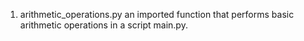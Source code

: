 1. arithmetic_operations.py an imported function that performs basic arithmetic operations in a script main.py. 
